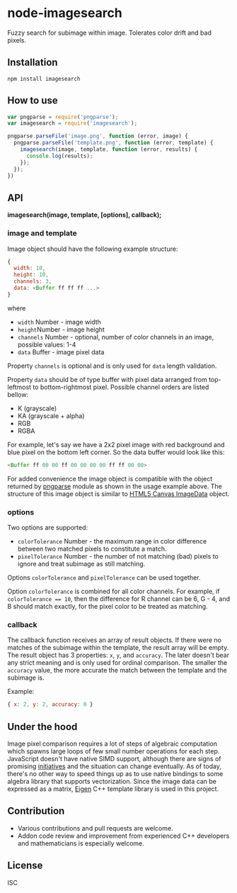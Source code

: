 # node-imagesearch

Fuzzy search for subimage within image. Tolerates color drift and bad pixels.

## Installation

`npm install imagesearch`

## How to use

``` js
var pngparse = require('pngparse');
var imagesearch = require('imagesearch');

pngparse.parseFile('image.png', function (error, image) {
  pngparse.parseFile('template.png', function (error, template) {
    imagesearch(image, template, function (error, results) {
      console.log(results);
    });
  });
})
```
## API

**imagesearch(image, template, [options], callback);**

### image and template

Image object should have the following example structure:

``` js
{
  width: 10,
  height: 10,
  channels: 3,
  data: <Buffer ff ff ff ...>
}
```
where

- `width` Number - image width
- `height`Number - image height
- `channels` Number - optional, number of color channels in an image, possible values: 1-4
- `data` Buffer - image pixel data

Property `channels` is optional and is only used for `data` length validation.

Property `data` should be of type buffer with pixel data arranged from top-leftmost to bottom-rightmost pixel. Possible channel orders are listed bellow:

- K (grayscale)
- KA (grayscale + alpha)
- RGB
- RGBA

For example, let's say we have a 2x2 pixel image with red background and blue pixel on the bottom left corner. So the data buffer would look like this:

``` js
<Buffer ff 00 00 ff 00 00 00 00 ff ff 00 00>
```

For added convenience the image object is compatible with the object returned by [pngparse](https://www.npmjs.org/package/pngparse) module as shown in the usage example above. The structure of this image object is similar to [HTML5 Canvas ImageData](https://developer.mozilla.org/en-US/docs/Web/API/ImageData) object.

### options

Two options are supported:

- `colorTolerance` Number - the maximum range in color difference between two matched pixels to constitute a match.
- `pixelTolerance` Number - the number of not matching (bad) pixels to ignore and treat subimage as still matching.

Options `colorTolerance` and `pixelTolerance` can be used together.

Option `colorTolerance` is combined for all color channels. For example, if `colorTolerance == 10`, then the difference for R channel can be 6, G - 4, and B should match exactly, for the pixel color to be treated as matching.

### callback

The callback function receives an array of result objects. If there were no matches of the subimage within the template, the result array will be empty. The result object has 3 properties: `x`, `y`, and `accuracy`. The later doesn't bear any strict meaning and is only used for ordinal comparison. The smaller the `accuracy` value, the more accurate the match between the template and the subimage is.

Example:

``` js
{ x: 2, y: 2, accuracy: 0 }
```

## Under the hood

Image pixel comparison requires a lot of steps of algebraic computation which spawns large loops of few small number operations for each step. JavaScript doesn't have native SIMD support, although there are signs of promising [initiatives](https://01.org/blogs/tlcounts/2014/bringing-simd-javascript) and the situation can change eventually. As of today, there's no other way to speed things up as to use native bindings to some algebra library that supports vectorization. Since the image data can be expressed as a matrix, [Eigen](http://eigen.tuxfamily.org/) C++ template library is used in this project.

## Contribution

- Various contributions and pull requests are welcome.
- Addon code review and improvement from experienced C++ developers and mathematicians is especially welcome.

## License

ISC
